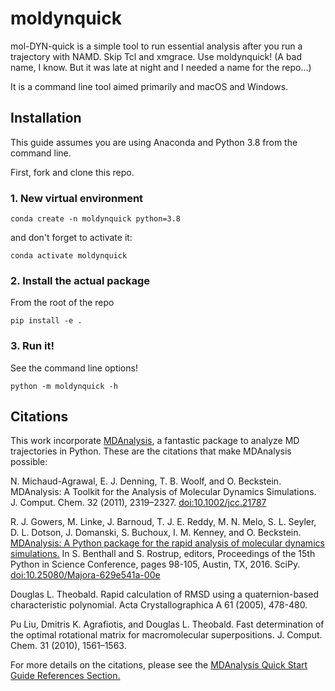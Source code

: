 # moldynquick
mol-DYN-quick is a simple tool to run essential analysis after you run a trajectory with NAMD. Skip Tcl and xmgrace. Use moldynquick! (A bad name, I know. But it was late at night and I needed a name for the repo...)

It is a command line tool aimed primarily and macOS and Windows.

## Installation

This guide assumes you are using Anaconda and Python 3.8 from the command line.

First, fork and clone this repo.

### 1. New virtual environment

``` 
conda create -n moldynquick python=3.8
```

and don't forget to activate it:

```
conda activate moldynquick
```

### 2. Install the actual package

From the root of the repo

``` 
pip install -e .
```

### 3. Run it!

See the command line options!

``` 
python -m moldynquick -h
```

## Citations

This work incorporate [MDAnalysis](http://mdanalysis.org), a fantastic package to analyze MD trajectories in Python. These are the citations that make MDAnalysis possible:

N. Michaud-Agrawal, E. J. Denning, T. B. Woolf, and O. Beckstein. MDAnalysis: A Toolkit for the Analysis of Molecular Dynamics Simulations. J. Comput. Chem. 32 (2011), 2319–2327. [doi:10.1002/jcc.21787](https://onlinelibrary.wiley.com/doi/full/10.1002/jcc.21787)

R. J. Gowers, M. Linke, J. Barnoud, T. J. E. Reddy, M. N. Melo, S. L. Seyler, D. L. Dotson, J. Domanski, S. Buchoux, I. M. Kenney, and O. Beckstein. [MDAnalysis: A Python package for the rapid analysis of molecular dynamics simulations.](http://conference.scipy.org/proceedings/scipy2016/oliver_beckstein.html) In S. Benthall and S. Rostrup, editors, Proceedings of the 15th Python in Science Conference, pages 98-105, Austin, TX, 2016. SciPy. [doi:10.25080/Majora-629e541a-00e](https://conference.scipy.org/proceedings/scipy2016/oliver_beckstein.html)

Douglas L. Theobald. Rapid calculation of RMSD using a quaternion-based characteristic polynomial. Acta Crystallographica A 61 (2005), 478-480.

Pu Liu, Dmitris K. Agrafiotis, and Douglas L. Theobald. Fast determination of the optimal rotational matrix for macromolecular superpositions. J. Comput. Chem. 31 (2010), 1561–1563.

For more details on the citations, please see the [MDAnalysis Quick Start Guide References Section.](https://www.mdanalysis.org/UserGuide/examples/quickstart.html#References)
